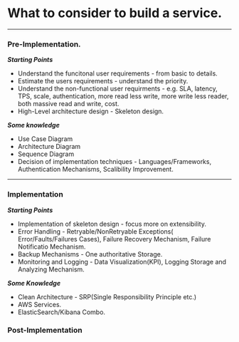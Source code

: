 # What to consider to build a service.
*** 

### Pre-Implementation. 
***Starting Points***
* Understand the funcitonal user requirements - from basic to details.
* Estimate the users requirements - understand the priority. 
* Understand the non-functional user requirments - e.g. SLA, latency, TPS, scale, authentication, more read less write, more write less reader, both massive read and write, cost.  
* High-Level architecture design - Skeleton design.

***Some knowledge***  
* Use Case Diagram
* Architecture Diagram 
* Sequence Diagram
* Decision of implementation techniques - Languages/Frameworks, Authentication Mechanisms, Scalibility Improvement.
***  
### Implementation  
***Starting Points***
* Implementation of skeleton design - focus more on extensibility.   
* Error Handling - Retryable/NonRetryable Exceptions( Error/Faults/Failures Cases), Failure Recovery Mechanism, Failure Notificatio Mechanism. 
* Backup Mechanisms - One authoritative Storage.
* Monitoring and Logging - Data Visualization(KPI),  Logging Storage and Analyzing Mechanism.
  
***Some Knowledge***  
* Clean Architecture - SRP(Single Responsibility Principle etc.)  
* AWS Services.  
* ElasticSearch/Kibana Combo. 
### Post-Implementation  
